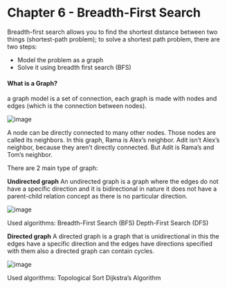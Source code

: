 # Chapter 6 - Breadth-First Search

Breadth-first search allows you to find the shortest distance between two things (shortest-path problem); to solve a shortest path problem, there are two steps:
- Model the problem as a graph
- Solve it using breadth first search (BFS)

#### What is a Graph?
a graph model is a set of connection, each graph is made with nodes and edges (which is the connection between nodes).

![image](https://github.com/bozzelliandrea/grokking-algorithms/assets/74464364/77d49408-7205-4f68-9b85-724d0ea71c14)

A node can be directly connected to many other nodes. Those nodes are called its neighbors. In this graph, Rama is Alex’s neighbor. Adit isn’t Alex’s neighbor, because they aren’t directly connected. But Adit is Rama’s and Tom’s neighbor.

There are 2 main type of graph:

**Undirected graph**
 An undirected graph is a graph where the edges do not have a specific direction and it is bidirectional in nature it does not have a parent-child relation concept as there is no particular direction.

![image](https://github.com/bozzelliandrea/grokking-algorithms/assets/74464364/ccfc8ad6-f935-43a4-94b1-a6232ee1d27d)

Used algorithms:
Breadth-First Search (BFS) 
Depth-First Search (DFS) 

  **Directed graph**
A directed graph is a graph that is unidirectional in this the edges have a specific direction and the edges have directions specified with them also a directed graph can contain cycles.

![image](https://github.com/bozzelliandrea/grokking-algorithms/assets/74464364/df493df9-be5e-4acc-8c77-451caf49d206)

Used algorithms:
Topological Sort
Dijkstra’s Algorithm
